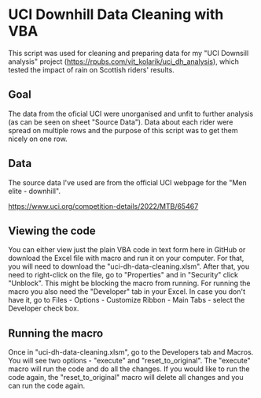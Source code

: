 # UCI Downhill Data Cleaning with VBA

This script was used for cleaning and preparing data for my "UCI Downsill analysis" project (https://rpubs.com/vit_kolarik/uci_dh_analysis), which tested the impact of rain on Scottish riders' results.

## Goal
The data from the oficial UCI were unorganised and unfit to further analysis (as can be seen on sheet "Source Data"). Data about each rider were spread on multiple rows and the purpose of this script was to get them nicely on one row. 

## Data
The source data I've used are from the official UCI webpage for the "Men elite - downhill". 

https://www.uci.org/competition-details/2022/MTB/65467

## Viewing the code
You can either view just the plain VBA code in text form here in GitHub or download the Excel file with macro and run it on your computer. For that, you will need to download the "uci-dh-data-cleaning.xlsm". After that, you need to right-click on the file, go to "Properties" and in "Security" click "Unblock". This might be blocking the macro from running. For running the macro you also need the "Developer" tab in your Excel. In case you don't have it, go to Files - Options - Customize Ribbon - Main Tabs - select the Developer check box.

## Running the macro
Once in "uci-dh-data-cleaning.xlsm", go to the Developers tab and Macros. You will see two options - "execute" and "reset_to_original". The "execute" macro will run the code and do all the changes. If you would like to run the code again, the "reset_to_original" macro will delete all changes and you can run the code again.
